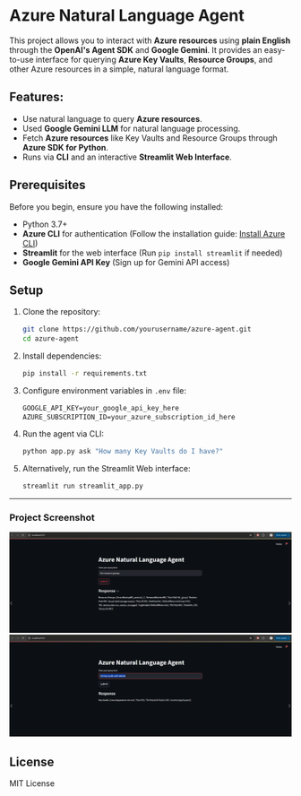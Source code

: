 # Azure Natural Language Agent


This project allows you to interact with **Azure resources** using **plain English** through the **OpenAI's Agent SDK** and **Google Gemini**. It provides an easy-to-use interface for querying **Azure Key Vaults**, **Resource Groups**, and other Azure resources in a simple, natural language format.

## Features:
- Use natural language to query **Azure resources**.
- Used **Google Gemini LLM** for natural language processing.
- Fetch **Azure resources** like Key Vaults and Resource Groups through **Azure SDK for Python**.
- Runs via **CLI** and an interactive **Streamlit Web Interface**.

## Prerequisites

Before you begin, ensure you have the following installed:
- Python 3.7+ 
- **Azure CLI** for authentication (Follow the installation guide: [Install Azure CLI](https://docs.microsoft.com/en-us/cli/azure/install-azure-cli))
- **Streamlit** for the web interface (Run `pip install streamlit` if needed)
- **Google Gemini API Key** (Sign up for Gemini API access)




## Setup

1. Clone the repository:
    ```bash
    git clone https://github.com/yourusername/azure-agent.git
    cd azure-agent
    ```

2. Install dependencies:
    ```bash
    pip install -r requirements.txt
    ```

3. Configure environment variables in `.env` file:
    ```plaintext
    GOOGLE_API_KEY=your_google_api_key_here
    AZURE_SUBSCRIPTION_ID=your_azure_subscription_id_here
    ```

4. Run the agent via CLI:
    ```bash
    python app.py ask "How many Key Vaults do I have?"
    ```

5. Alternatively, run the Streamlit Web interface:
    ```bash
    streamlit run streamlit_app.py
    ```

---

### **Project Screenshot**

![List Resource Groups](images/list%20resource%20groups.png)
![List Key Vaults](images/list%20key%20vaults.png)

## License
MIT License
